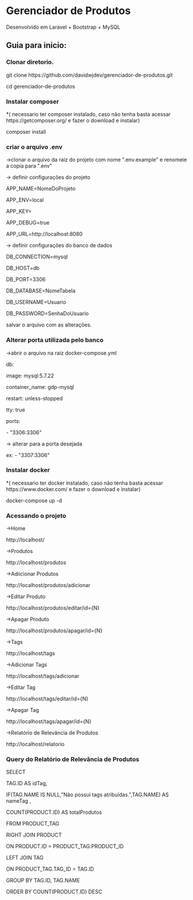# Gerenciador de Produtos

<p>Desenvolvido em Laravel + Bootstrap + MySQL</p>

## Guia para inicio:

### Clonar diretorio.

<p>git clone https://github.com/davidwjdev/gerenciador-de-produtos.git</p>
<p>cd gerenciador-de-produtos</p>

### Instalar composer
<p>*( necessario ter composer instalado, caso não tenha basta acessar https://getcomposer.org/ e fazer o download e instalar)</p>
<p>composer install</p>

### criar o arquivo .env
<p>->clonar o arquivo da raiz do projeto com nome ".env.example" e renomeie a copia para ".env" </p>
<p>-> definir configurações do projeto                                                          </p>
<p>APP_NAME=NomeDoProjeto                                                                       </p>
<p>APP_ENV=local                                                                                </p>
<p>APP_KEY=                                                                                     </p>
<p>APP_DEBUG=true                                                                               </p>
<p>APP_URL=http://localhost:8080                                                                </p>

-> definir configurações do banco de dados
<p>DB_CONNECTION=mysql        </p>
<p>DB_HOST=db                 </p>
<p>DB_PORT=3306               </p>
<p>DB_DATABASE=NomeTabela     </p>
<p>DB_USERNAME=Usuario        </p>
<p>DB_PASSWORD=SenhaDoUsuario </p>

<p>salvar o arquivo com as alterações.</p>

### Alterar porta utilizada pelo banco

->abrir o arquivo na raiz docker-compose.yml
<p>    db:                            </p>
<p>        image: mysql:5.7.22        </p>
<p>        container_name: gdp-mysql  </p>
<p>        restart: unless-stopped    </p>
<p>        tty: true                  </p>
<p>        ports:                     </p>
<p>            - "3306:3306"          </p>
<p>-> alterar para a porta desejada   </p>
<p>ex: - "3307:3306"                  </p>

### Instalar docker
<p>*( necessario ter docker instalado, caso não tenha basta acessar https://www.docker.com/ e fazer o download e instalar)</p>
<p>docker-compose up -d</p>

### Acessando o projeto
<p>->Home                                    </p>
<p>http://localhost/                         </p>
<p>->Produtos                                </p>
<p>http://localhost/produtos                 </p>
<p>->Adiicionar Produtos                     </p>
<p>http://localhost/produtos/adicionar       </p>
<p>->Editar Produto                          </p>
<p>http://localhost/produtos/editar/id={N}   </p>
<p>->Apagar Produto                          </p>
<p>http://localhost/produtos/apagar/id={N}   </p>
<p>->Tags                                    </p>
<p>http://localhost/tags                     </p>
<p>->Adicionar Tags                          </p>
<p>http://localhost/tags/adicionar           </p>
<p>->Editar Tag                              </p>
<p>http://localhost/tags/editar/id={N}       </p>
<p>->Apagar Tag                              </p>
<p>http://localhost/tags/apagar/id={N}       </p>
<p>->Relatório de Relevância de Produtos     </p>
<p>http://localhost/relatorio                </p>

### Query do Relatório de Relevância de Produtos

<p>SELECT                                                                     </p>
<p>	TAG.ID AS idTag,                                                          </p>
<p>	IF(TAG.NAME IS NULL,"Não possui tags atribuídas.",TAG.NAME) AS nameTag ,  </p>
<p>	COUNT(PRODUCT.ID) AS totalProdutos                                        </p>
<p>FROM PRODUCT_TAG                                                           </p>
<p>RIGHT JOIN PRODUCT                                                         </p>
<p>ON PRODUCT.ID = PRODUCT_TAG.PRODUCT_ID                                     </p>
<p>LEFT JOIN TAG                                                              </p>
<p>ON PRODUCT_TAG.TAG_ID = TAG.ID                                             </p>
<p>GROUP BY TAG.ID, TAG.NAME                                                  </p>
<p>ORDER BY COUNT(PRODUCT.ID) DESC                                            </p>
